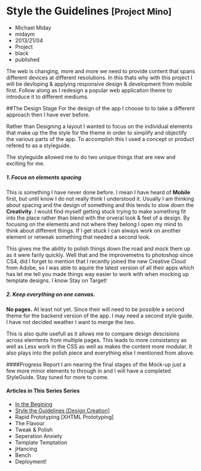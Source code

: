 # Style the Guidelines <small>[Project Mino]</small>
- Michael Miday
- midaym
- 2013/21/04
- Project
- black
- published

The web is changing, more and more we need to provide content that spans different devices at different resolutions. In this thats why with this project I will be devloping &amp; applying responsive design & development from mobile first. Follow along as I redesign a popular web application theme to introduce it to different mediums.

##The Design Stage
For the design of the app I choose to to take a different approach then I have ever before. 

Rather than Designing a layout I wanted to focus on the individual elements that make up the the style for the theme in order to simplify and objectify the various parts of the app. To accomplish this I used a concept or product refered to as a styleguide.

The styleguide allowed me to do two unique things that are new and exciting for me.


##### 1. Focus on elements spacing 
This is something I have never done before. I mean I have heard of **Mobile** first, but until know I do not really think I understood it. Usually I am thinking about spacing and the design of something and this tends to slow down the **Creativity**. I would find myself getting stuck trying to make something fit into the place rather than blend with the orveral look & feel of a design. By focusing on the elements and not where they belong I open my mind to think about different things. If I get stuck I can always work on another element or retweak something that needed a second look.

This gives me the ability to polish things down the road and mock them up as it were farily quickly. Well that and the improvemetns to photoshop since CS4, did I forget to mention that I recently joined the new Creative Cloud from Adobe, so I was able to aquire the latest version of all their apps which has let me tell you made things way easier to work with when mocking up template designs. I know Stay on Target!

##### 2. Keep everything on one canvas. 
**No pages.** At least not yet. Since their will need to be possible a second theme for the backend version of the app. I may need a second style guide. I have not decided weather I want to merge the two.

This is also quite usefull as it allows me to compare design descisions across elemtents from multiple pages. This leads to more consistancy as well as Less work in the CSS as well as makes the content more modular. It also plays into the polish piece and everything else I mentioned from above.

####Progress Report
I am nearing the final stages of the Mock-up just a few more minor elements to through in and I will have a completed StyleGuide. Stay tuned for more to come.

#### Articles in This Series Series
*	[In the Begining][artice1] 
*	[Style the Guidelines [Design Creation]][article2]
*	Rapid Prototyping [XHTML Prototyping]
*	The Flavour 
*	Tweak & Polish 
*	Seperation Anxiety
*	Template Temptation
*	jHancing
*	Bench
*	Deployment!

[artice1]: http://www.midaym.com/new-themeing-project
[article2]: http://www.midaym.com/style-the-guidelines



